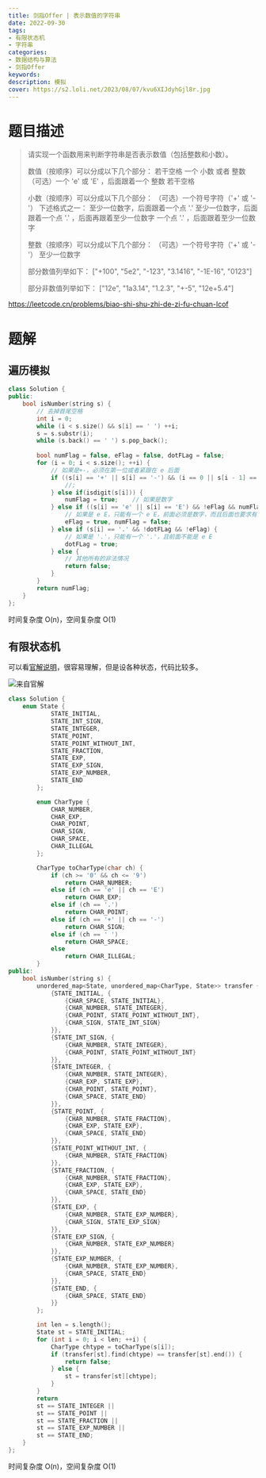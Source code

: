 ```yaml
---
title: 剑指Offer | 表示数值的字符串
date: 2022-09-30
tags:
- 有限状态机
- 字符串
categories:
- 数据结构与算法
- 剑指Offer
keywords:
description: 模拟
cover: https://s2.loli.net/2023/08/07/kvu6XIJdyhGjl8r.jpg
---
```


# 题目描述

> 请实现一个函数用来判断字符串是否表示数值（包括整数和小数）。
> 
> 数值（按顺序）可以分成以下几个部分：
> 若干空格
> 一个 小数 或者 整数
>（可选）一个 'e' 或 'E' ，后面跟着一个 整数
> 若干空格
> 
> 小数（按顺序）可以分成以下几个部分：
>（可选）一个符号字符（'+' 或 '-'）
> 下述格式之一：
> 至少一位数字，后面跟着一个点 '.'
> 至少一位数字，后面跟着一个点 '.' ，后面再跟着至少一位数字
> 一个点 '.' ，后面跟着至少一位数字
> 
> 整数（按顺序）可以分成以下几个部分：
>（可选）一个符号字符（'+' 或 '-'）
> 至少一位数字
> 
> 部分数值列举如下：
> ["+100", "5e2", "-123", "3.1416", "-1E-16", "0123"]
> 
> 部分非数值列举如下：
> ["12e", "1a3.14", "1.2.3", "+-5", "12e+5.4"]

https://leetcode.cn/problems/biao-shi-shu-zhi-de-zi-fu-chuan-lcof


# 题解

## 遍历模拟
``` C++
class Solution {
public:
    bool isNumber(string s) {
        // 去掉首尾空格
        int i = 0;
        while (i < s.size() && s[i] == ' ') ++i;
        s = s.substr(i);
        while (s.back() == ' ') s.pop_back();
        
        bool numFlag = false, eFlag = false, dotFLag = false;
        for (i = 0; i < s.size(); ++i) {
            // 如果是+-，必须在第一位或者紧跟在 e 后面
            if ((s[i] == '+' || s[i] == '-') && (i == 0 || s[i - 1] == 'e' || s[i - 1] == 'E')) {
                //;
            } else if(isdigit(s[i])) {
                numFlag = true;    // 如果是数字
            } else if ((s[i] == 'e' || s[i] == 'E') && !eFlag && numFlag) {
                // 如果是 e E，只能有一个 e E，前面必须是数字，而且后面也要求有数字
                eFlag = true, numFlag = false;
            } else if (s[i] == '.' && !dotFLag && !eFlag) {
                // 如果是 '.'，只能有一个 '.'，且前面不能是 e E
                dotFLag = true;
            } else {
                // 其他所有的非法情况
                return false;
            }
        }
        return numFlag;
    }
};
```
时间复杂度 O(n)，空间复杂度 O(1)


## 有限状态机

可以看[官解说明](https://leetcode.cn/problems/biao-shi-shu-zhi-de-zi-fu-chuan-lcof/solutions/372095/biao-shi-shu-zhi-de-zi-fu-chuan-by-leetcode-soluti/)，很容易理解，但是设各种状态，代码比较多。

![来自官解](https://assets.leetcode-cn.com/solution-static/jianzhi_20/jianzhi_20_fig1.png)

``` C++
class Solution {
    enum State {
            STATE_INITIAL,
            STATE_INT_SIGN,
            STATE_INTEGER,
            STATE_POINT,
            STATE_POINT_WITHOUT_INT,
            STATE_FRACTION,
            STATE_EXP,
            STATE_EXP_SIGN,
            STATE_EXP_NUMBER,
            STATE_END
        };

        enum CharType {
            CHAR_NUMBER,
            CHAR_EXP,
            CHAR_POINT,
            CHAR_SIGN,
            CHAR_SPACE,
            CHAR_ILLEGAL
        };

        CharType toCharType(char ch) {
            if (ch >= '0' && ch <= '9')
                return CHAR_NUMBER;
            else if (ch == 'e' || ch == 'E')
                return CHAR_EXP;
            else if (ch == '.')
                return CHAR_POINT;
            else if (ch == '+' || ch == '-')
                return CHAR_SIGN;
            else if (ch == ' ')
                return CHAR_SPACE;
            else 
                return CHAR_ILLEGAL;
        }
public:
    bool isNumber(string s) {
        unordered_map<State, unordered_map<CharType, State>> transfer {
            {STATE_INITIAL, {
                {CHAR_SPACE, STATE_INITIAL},
                {CHAR_NUMBER, STATE_INTEGER},
                {CHAR_POINT, STATE_POINT_WITHOUT_INT},
                {CHAR_SIGN, STATE_INT_SIGN}
            }},
            {STATE_INT_SIGN, {
                {CHAR_NUMBER, STATE_INTEGER},
                {CHAR_POINT, STATE_POINT_WITHOUT_INT}
            }},
            {STATE_INTEGER, {
                {CHAR_NUMBER, STATE_INTEGER},
                {CHAR_EXP, STATE_EXP},
                {CHAR_POINT, STATE_POINT},
                {CHAR_SPACE, STATE_END}
            }},
            {STATE_POINT, {
                {CHAR_NUMBER, STATE_FRACTION},
                {CHAR_EXP, STATE_EXP},
                {CHAR_SPACE, STATE_END}
            }},
            {STATE_POINT_WITHOUT_INT, {
                {CHAR_NUMBER, STATE_FRACTION}
            }},
            {STATE_FRACTION, {
                {CHAR_NUMBER, STATE_FRACTION},
                {CHAR_EXP, STATE_EXP},
                {CHAR_SPACE, STATE_END}
            }},
            {STATE_EXP, {
                {CHAR_NUMBER, STATE_EXP_NUMBER},
                {CHAR_SIGN, STATE_EXP_SIGN}
            }},
            {STATE_EXP_SIGN, {
                {CHAR_NUMBER, STATE_EXP_NUMBER}
            }},
            {STATE_EXP_NUMBER, {
                {CHAR_NUMBER, STATE_EXP_NUMBER},
                {CHAR_SPACE, STATE_END}
            }},
            {STATE_END, {
                {CHAR_SPACE, STATE_END}
            }}
        };

        int len = s.length();
        State st = STATE_INITIAL;
        for (int i = 0; i < len; ++i) {
            CharType chtype = toCharType(s[i]);
            if (transfer[st].find(chtype) == transfer[st].end()) {
                return false;
            } else {
                st = transfer[st][chtype];
            }
        }
        return 
        st == STATE_INTEGER || 
        st == STATE_POINT ||
        st == STATE_FRACTION || 
        st == STATE_EXP_NUMBER ||
        st == STATE_END;
    }
};
```
时间复杂度 O(n)，空间复杂度 O(1)